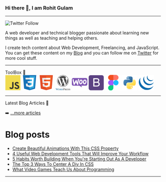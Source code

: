 ### Hi there 👋, I am Rohit Gulam  

---


![Twitter Follow](https://img.shields.io/twitter/follow/RohitGulam?style=social)

A web developer and technical blogger passionate about learning new things as well as teaching and helping others.

I create tech content about Web Development, Freelancing, and JavaScript. You can get these content on my [Blog](https://rohitgulam.hashnode.dev/) and you can follow me on [Twitter](https://twitter.com/RohitGulam) for more cool stuff.

 ---
 ToolBox 🧰  
 <img src="https://github.com/devicons/devicon/blob/master/icons/javascript/javascript-original.svg" alt="JavaScript logo" width="50px"> 
 <img src ="https://github.com/devicons/devicon/blob/master/icons/css3/css3-original.svg" alt="CSS3 logo" width="50px">
 <img src ="https://github.com/devicons/devicon/blob/master/icons/html5/html5-original.svg" alt="HTML5 logo" width="50px">
 <img src ="https://github.com/devicons/devicon/blob/master/icons/wordpress/wordpress-original.svg" alt="WordPress logo" width="50px">
 <img src ="https://github.com/devicons/devicon/blob/master/icons/woocommerce/woocommerce-original.svg" alt="Woocommerce logo" width="50px">
 <img src ="https://github.com/devicons/devicon/blob/master/icons/bootstrap/bootstrap-plain.svg" alt="Bootstrap logo" width="50px">
 <img src ="https://github.com/devicons/devicon/blob/master/icons/figma/figma-original.svg" alt="Figma logo" width="50px">
 <img src ="https://github.com/devicons/devicon/blob/master/icons/python/python-original.svg" alt="Python logo" width="50px">
 <img src ="https://github.com/devicons/devicon/blob/master/icons/jquery/jquery-original.svg" alt="jQuery logo" width="50px">
 
 ---
 Latest Blog Articles 📙

➡️ [...more articles](https://rohitgulam.hashnode.dev/)

# Blog posts
<!-- BLOG-POST-LIST:START -->
- [Create Beautiful Animations With This CSS Property](https://rohitgulam.hashnode.dev/create-beautiful-animations-with-css)
- [4 Useful Web Development Tools That Will Improve Your Workflow](https://rohitgulam.hashnode.dev/4-useful-web-development-tools-that-will-improve-your-workflow)
- [5 Habits Worth Building When You're Starting Out As A Developer](https://rohitgulam.hashnode.dev/5-habits-worth-building-when-youre-starting-out-as-a-developer)
- [The Top 3 Ways To Center A Div In CSS](https://rohitgulam.hashnode.dev/the-top-3-ways-to-center-a-div-in-css)
- [What Video Games Teach Us About Programming](https://rohitgulam.hashnode.dev/what-video-games-teach-us-about-programming)
<!-- BLOG-POST-LIST:END -->



---

<!--
**rohitgulam/rohitgulam** is a ✨ _special_ ✨ repository because its `README.md` (this file) appears on your GitHub profile.

Here are some ideas to get you started:

- 🔭 I’m currently working on ...
- 🌱 I’m currently learning ...
- 👯 I’m looking to collaborate on ...
- 🤔 I’m looking for help with ...
- 💬 Ask me about ...
- 📫 How to reach me: ...
- 😄 Pronouns: ...
- ⚡ Fun fact: ...
-->
